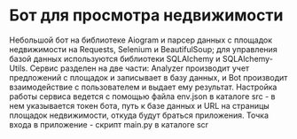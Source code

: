 # Бот для просмотра недвижимости

Небольшой бот на библиотеке Aiogram и парсер данных с площадок недвижимости на Requests, Selenium и BeautifulSoup; для управления базой данных используются библиотеки SQLAlchemy и SQLAlchemy-Utils. Сервис разделен на две части: Analyzer производит учет предложений с площадок и записывает в базу данных, и Bot производит взаимодействие с пользователем и выдает ему результат. Настройка работы сервиса ведется с помощью файла env.json в каталоге src - в нем указывается токен бота, путь к базе данных и URL на страницы площадок недвижимости, откуда будут браться приложения. Точка входа в приложение - скрипт main.py в каталоге scr